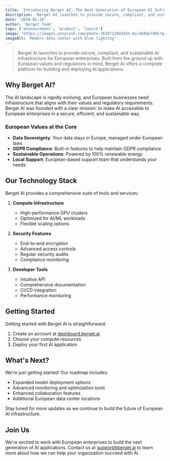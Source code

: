 ```yaml
---
title: 'Introducing Berget AI: The Next Generation of European AI Infrastructure'
description: 'Berget AI launches to provide secure, compliant, and sustainable AI infrastructure for European enterprises'
date: '2024-01-30'
author: 'Berget Team'
tags: ['announcement', 'product', 'launch']
image: 'https://images.unsplash.com/photo-1620712943543-bcc4688e7485?q=80'
imageAlt: 'Modern data center with blue lighting'
---
```


> Berget AI launches to provide secure, compliant, and sustainable AI infrastructure for European enterprises. Built from the ground up with European values and regulations in mind, Berget AI offers a complete platform for building and deploying AI applications.

## Why Berget AI?

The AI landscape is rapidly evolving, and European businesses need infrastructure that aligns with their values and regulatory requirements. Berget AI was founded with a clear mission: to make AI accessible to European enterprises in a secure, efficient, and sustainable way.

### European Values at the Core

- **Data Sovereignty**: Your data stays in Europe, managed under European laws
- **GDPR Compliance**: Built-in features to help maintain GDPR compliance
- **Sustainable Operations**: Powered by 100% renewable energy
- **Local Support**: European-based support team that understands your needs

## Our Technology Stack

Berget AI provides a comprehensive suite of tools and services:

1. **Compute Infrastructure**

   - High-performance GPU clusters
   - Optimized for AI/ML workloads
   - Flexible scaling options

2. **Security Features**

   - End-to-end encryption
   - Advanced access controls
   - Regular security audits
   - Compliance monitoring

3. **Developer Tools**
   - Intuitive API
   - Comprehensive documentation
   - CI/CD integration
   - Performance monitoring

## Getting Started

Getting started with Berget AI is straightforward:

1. Create an account at [dashboard.berget.ai](https://dashboard.berget.ai)
2. Choose your compute resources
3. Deploy your first AI application

## What's Next?

We're just getting started! Our roadmap includes:

- Expanded model deployment options
- Advanced monitoring and optimization tools
- Enhanced collaboration features
- Additional European data center locations

Stay tuned for more updates as we continue to build the future of European AI infrastructure.

## Join Us

We're excited to work with European enterprises to build the next generation of AI applications. Contact us at support@berget.ai to learn more about how we can help your organization succeed with AI.

